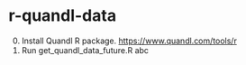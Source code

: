 # r-quandl-data
0. Install Quandl R package. https://www.quandl.com/tools/r
0. Run get_quandl_data_future.R
abc
